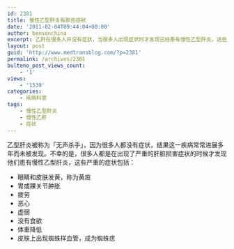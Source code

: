 ```yaml
---
id: 2381
title: 慢性乙型肝炎有那些症狀
date: '2011-02-04T09:44:04+00:00'
author: bensonchina
excerpt: 乙肝在很多人并没有症状，当很多人出现症状时才发现已经患有慢性乙型肝炎。这些慢性乙肝的症状包括黄疸
layout: post
guid: 'http://www.medtransblog.com/?p=2381'
permalink: /archives/2381
bulteno_post_views_count:
    - '1'
views:
    - '1539'
categories:
    - 疾病科普
tags:
    - 慢性乙型肝炎
    - 慢性乙肝
    - 症状
---
```


乙型肝炎被称为「无声杀手」，因为很多人都没有症状，结果这一疾病常常进展多年而未被发现。不幸的是，很多人都是在出现了严重的肝脏损害症状的时候才发现他们患有慢性乙型肝炎，这些严重的症状包括：

- 眼睛和皮肤发黄，称为黄疸
- 胃或踝关节肿胀
- 疲劳
- 恶心
- 虚弱
- 没有食欲
- 体重降低
- 皮肤上出现蜘蛛样血管，成为蜘蛛痣